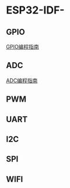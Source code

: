# ESP32-IDF-




## GPIO

[GPIO编程指南](/GPIO/GPIO.md)

## ADC

[ADC编程指南](/ADC/ADC.md)

## PWM

## UART

## I2C

## SPI

## WIFI
